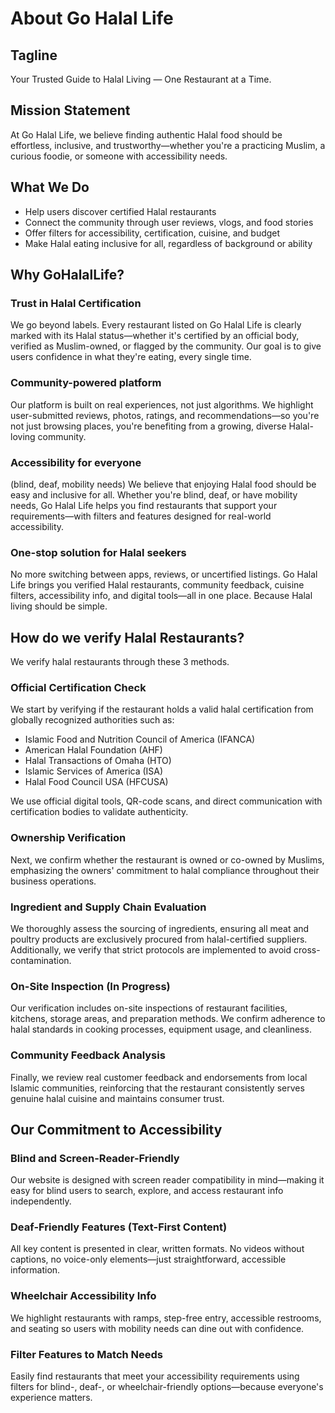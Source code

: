 # About Go Halal Life

## Tagline
Your Trusted Guide to Halal Living — One Restaurant at a Time.

## Mission Statement
At Go Halal Life, we believe finding authentic Halal food should be effortless, inclusive, and trustworthy—whether you're a practicing Muslim, a curious foodie, or someone with accessibility needs.

## What We Do
- Help users discover certified Halal restaurants
- Connect the community through user reviews, vlogs, and food stories
- Offer filters for accessibility, certification, cuisine, and budget
- Make Halal eating inclusive for all, regardless of background or ability

## Why GoHalalLife?

### Trust in Halal Certification
We go beyond labels. Every restaurant listed on Go Halal Life is clearly marked with its Halal status—whether it's certified by an official body, verified as Muslim-owned, or flagged by the community. Our goal is to give users confidence in what they're eating, every single time.

### Community-powered platform
Our platform is built on real experiences, not just algorithms. We highlight user-submitted reviews, photos, ratings, and recommendations—so you're not just browsing places, you're benefiting from a growing, diverse Halal-loving community.

### Accessibility for everyone
(blind, deaf, mobility needs)
We believe that enjoying Halal food should be easy and inclusive for all. Whether you're blind, deaf, or have mobility needs, Go Halal Life helps you find restaurants that support your requirements—with filters and features designed for real-world accessibility.

### One-stop solution for Halal seekers
No more switching between apps, reviews, or uncertified listings. Go Halal Life brings you verified Halal restaurants, community feedback, cuisine filters, accessibility info, and digital tools—all in one place. Because Halal living should be simple.

## How do we verify Halal Restaurants?
We verify halal restaurants through these 3 methods.

### Official Certification Check
We start by verifying if the restaurant holds a valid halal certification from globally recognized authorities such as:
- Islamic Food and Nutrition Council of America (IFANCA)
- American Halal Foundation (AHF)
- Halal Transactions of Omaha (HTO)
- Islamic Services of America (ISA)
- Halal Food Council USA (HFCUSA)

We use official digital tools, QR-code scans, and direct communication with certification bodies to validate authenticity.

### Ownership Verification
Next, we confirm whether the restaurant is owned or co-owned by Muslims, emphasizing the owners' commitment to halal compliance throughout their business operations.

### Ingredient and Supply Chain Evaluation
We thoroughly assess the sourcing of ingredients, ensuring all meat and poultry products are exclusively procured from halal-certified suppliers. Additionally, we verify that strict protocols are implemented to avoid cross-contamination.

### On-Site Inspection (In Progress)
Our verification includes on-site inspections of restaurant facilities, kitchens, storage areas, and preparation methods. We confirm adherence to halal standards in cooking processes, equipment usage, and cleanliness.

### Community Feedback Analysis
Finally, we review real customer feedback and endorsements from local Islamic communities, reinforcing that the restaurant consistently serves genuine halal cuisine and maintains consumer trust.

## Our Commitment to Accessibility

### Blind and Screen-Reader-Friendly
Our website is designed with screen reader compatibility in mind—making it easy for blind users to search, explore, and access restaurant info independently.

### Deaf-Friendly Features (Text-First Content)
All key content is presented in clear, written formats. No videos without captions, no voice-only elements—just straightforward, accessible information.

### Wheelchair Accessibility Info
We highlight restaurants with ramps, step-free entry, accessible restrooms, and seating so users with mobility needs can dine out with confidence.

### Filter Features to Match Needs
Easily find restaurants that meet your accessibility requirements using filters for blind-, deaf-, or wheelchair-friendly options—because everyone's experience matters.